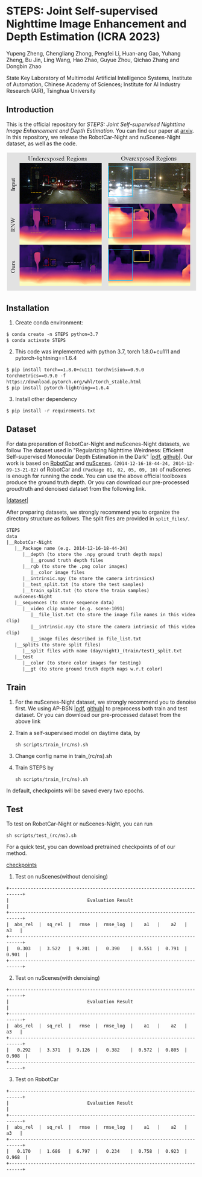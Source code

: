 # STEPS: Joint Self-supervised Nighttime Image Enhancement and Depth Estimation (ICRA 2023)
Yupeng Zheng, Chengliang Zhong, Pengfei Li, Huan-ang Gao, Yuhang Zheng, Bu Jin, Ling Wang, Hao Zhao, Guyue Zhou, Qichao Zhang and Dongbin Zhao

State Key Laboratory of Multimodal Artificial Intelligence Systems, Institute of Automation, Chinese Academy of Sciences; Institute for AI Industry Research (AIR), Tsinghua University

## Introduction

This is the official repository for *STEPS: Joint Self-supervised Nighttime Image Enhancement and Depth Estimation*. You can find our paper at [arxiv](https://arxiv.org/abs/). In this repository, we release the RobotCar-Night and nuScenes-Night dataset, as well as the code.

![image-20211002220051137](README.assets/teaser.png)

## Installation

1. Create conda environment:

```
$ conda create -n STEPS python=3.7
$ conda activate STEPS
```

2. This code was implemented with python 3.7, torch 1.8.0+cu111 and pytorch-lightning==1.6.4
```
$ pip install torch==1.8.0+cu111 torchvision==0.9.0 torchmetrics==0.9.0 -f https://download.pytorch.org/whl/torch_stable.html 
$ pip install pytorch-lightning==1.6.4
```

3. Install other dependency
```
$ pip install -r requirements.txt
```

## Dataset

For data preparation of RobotCar-Night and nuScenes-Night datasets, we follow The dataset used in "Regularizing Nighttime Weirdness: Efficient Self-supervised Monocular Depth Estimation in the Dark" |[pdf](https://arxiv.org/abs/2108.03830), [github](https://github.com/w2kun/RNW)|. Our work is based on [RobotCar](https://robotcar-dataset.robots.ox.ac.uk) and [nuScenes](https://www.nuscenes.org/nuscenes).  `(2014-12-16-18-44-24, 2014-12-09-13-21-02)` of RobotCar and `(Package 01, 02, 05, 09, 10)` of nuScenes is enough for running the code. You can use the above official toolboxes produce the ground truth depth. Or you can download our pre-processed groudtruth and denoised dataset from the following link.

|[dataset](https://drive.google.com/drive/folders/1n2WsaGtB-tRiPyee-vAYF6Cd7EZr4RGe)|


After preparing datasets, we strongly recommend you to organize the directory structure as follows. The split files are provided in `split_files/`.

```
STEPS
data
|__RobotCar-Night
   |__Package name (e.g. 2014-12-16-18-44-24)
      |__depth (to store the .npy ground truth depth maps)
         |__ground truth depth files
      |__rgb (to store the .png color images)
         |__color image files
      |__intrinsic.npy (to store the camera intrinsics)
      |__test_split.txt (to store the test samples)
      |__train_split.txt (to store the train samples)
   nuScenes-Night
   |__sequences (to store sequence data)
      |__video clip number (e.g. scene-1091)
         |__file_list.txt (to store the image file names in this video clip)
         |__intrinsic.npy (to store the camera intrinsic of this video clip)
         |__image files described in file_list.txt
   |__splits (to store split files)
      |__split files with name (day/night)_(train/test)_split.txt
   |__test
      |__color (to store color images for testing)
      |__gt (to store ground truth depth maps w.r.t color)
```

## Train
1. For the nuScenes-Night dataset, we strongly recommend you to denoise first. We using AP-BSN |[pdf](https://arxiv.org/abs/2203.11799), [github](https://github.com/wooseoklee4/AP-BSN)| to preprocess both train and test dataset. Or you can download our pre-processed dataset from the above link
2. Train a self-supervised model on daytime data, by

   ```shell
   sh scripts/train_(rc/ns).sh
   ```
3. Change config name in train_(rc/ns).sh
4. Train STEPS by

   ```shell
   sh scripts/train_(rc/ns).sh
   ```

In default, checkpoints will be saved every two epochs.

## Test
To test on RobotCar-Night or nuScenes-Night, you can run

```shell
sh scripts/test_(rc/ns).sh
```
For a quick test, you can download pretrained checkpoints of of our method.

[checkpoints](https://drive.google.com/drive/folders/16bqgIYBDg4dd9eGFWYL6Cyp5xCs4-DbI)

1. Test on nuScenes(without denoising)
```shell
+---------------------------------------------------------------------------+
|                             Evaluation Result                             |
+---------------------------------------------------------------------------+
|  abs_rel  |  sq_rel  |   rmse  |  rmse_log  |    a1   |    a2   |    a3   |
+---------------------------------------------------------------------------+
|   0.303   |  3.522   |  9.201  |   0.390    |  0.551  |  0.791  |  0.901  |
+---------------------------------------------------------------------------+
```

2. Test on nuScenes(with denoising)
```shell
+---------------------------------------------------------------------------+
|                             Evaluation Result                             |
+---------------------------------------------------------------------------+
|  abs_rel  |  sq_rel  |   rmse  |  rmse_log  |    a1   |    a2   |    a3   |
+---------------------------------------------------------------------------+
|   0.292   |  3.371   |  9.126  |   0.382    |  0.572  |  0.805  |  0.908  |
+---------------------------------------------------------------------------+
```

3. Test on RobotCar
```shell
+---------------------------------------------------------------------------+
|                             Evaluation Result                             |
+---------------------------------------------------------------------------+
|  abs_rel  |  sq_rel  |   rmse  |  rmse_log  |    a1   |    a2   |    a3   |
+---------------------------------------------------------------------------+
|   0.170   |  1.686   |  6.797  |   0.234    |  0.758  |  0.923  |  0.968  |
+---------------------------------------------------------------------------+
```